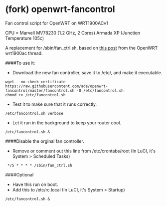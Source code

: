 # (fork) openwrt-fancontrol

Fan control script for OpenWRT on WRT1900ACv1

CPU = Marvell MV78230 (1.2 GHz, 2 Cores) Armada XP (Junction Temperature 105c)

A replacement for /sbin/fan_ctrl.sh, based on [this post](https://forum.openwrt.org/viewtopic.php?pid=280811#p280811) from the OpenWRT wrt1900ac thread.

####To use it:

* Download the new fan controller, save it to  /etc/, and make it executable.
```
wget --no-check-certificate https://raw.githubusercontent.com/ade/openwrt-fancontrol/master/fancontrol.sh -O /etc/fancontrol.sh
chmod +x /etc/fancontrol.sh
```

* Test it to make sure that it runs correctly.
```
/etc/fancontrol.sh verbose
```

* Let it run in the background to keep your router cool.
```
/etc/fancontrol.sh &
```

####Disable the orginal fan controller.
*	Remove or comment out this line from /etc/crontabs/root (In LuCI, it's System > Scheduled Tasks)
```
 */5 * * * * /sbin/fan_ctrl.sh
```

####Optional
* Have this run on boot.
* Add this to /etc/rc.local (In LuCI, it's System > Startup)
```
/etc/fancontrol.sh &
```
